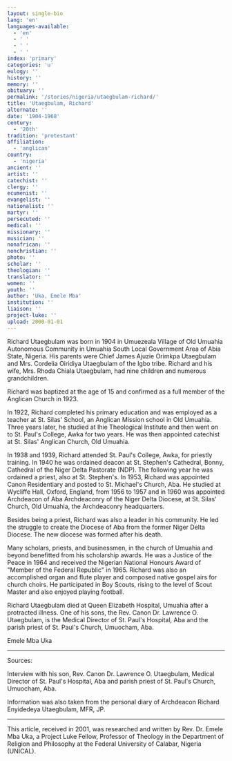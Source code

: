 ```yaml
---
layout: single-bio
lang: 'en'
languages-available:
  - 'en'
  - ' '
  - ' '
  - ' '
index: 'primary'
categories: 'u'
eulogy: ''
history: ''
memory: ''
obituary: ''
permalink: '/stories/nigeria/utaegbulam-richard/'
title: 'Utaegbulam, Richard'
alternate: ''
date: '1904-1968'
century:
  - '20th'
tradition: 'protestant'
affiliation:
  - 'anglican'
country:
  - 'nigeria'
ancient: ''
artist: ''
catechist: ''
clergy: ''
ecumenist: ''
evangelist: ''
nationalist: ''
martyr: ''
persecuted: ''
medical: ''
missionary: ''
musician: ''
nonafrican: ''
nonchristian: ''
photo: ''
scholar: ''
theologian: ''
translator: ''
women: ''
youth: ''
author: 'Uka, Emele Mba'
institution: ''
liaison: ''
project-luke: ''
upload: 2000-01-01
---
```



Richard Utaegbulam was born in 1904 in Umuezeala Village of Old Umuahia Autonomous Community in Umuahia South Local Government Area of Abia State, Nigeria.  His parents were Chief James Ajuzie Orimkpa Utaegbulam and Mrs. Cordelia Oiridiya Utaegbulam of the Igbo tribe.  Richard and his wife, Mrs. Rhoda Chiala Utaegbulam, had nine children and numerous grandchildren.

Richard was baptized at the age of 15 and confirmed as a full member of the Anglican Church in 1923.

In 1922, Richard completed his primary education and was employed as a teacher at St. Silas' School, an Anglican Mission school in Old Umuahia.  Three years later, he studied at Ihie Theological Institute and then went on to St. Paul's College, Awka for two years.  He was then appointed catechist at St. Silas' Anglican Church, Old Umuahia.

In 1938 and 1939, Richard attended St. Paul's College, Awka, for priestly training.  In 1940 he was ordained deacon at St. Stephen's Cathedral, Bonny, Cathedral of the Niger Delta Pastorate (NDP).  The following year he was ordained a priest, also at St. Stephen's.  In 1953, Richard was appointed Canon Residentiary and posted to St. Michael's Church, Aba.  He studied at Wycliffe Hall, Oxford, England, from 1956 to 1957 and in 1960 was appointed Archdeacon of Aba Archdeaconry of the Niger Delta Diocese, at St. Silas' Church, Old Umuahia, the Archdeaconry headquarters.

Besides being a priest, Richard was also a leader in his community.  He led the struggle to create the Diocese of Aba from the former Niger Delta Diocese.  The new diocese was formed after his death.

Many scholars, priests, and businessmen, in the church of Umuahia and beyond benefitted from his scholarship awards.  He was a Justice of the Peace in 1964 and received the Nigerian National Honours Award of "Member of the Federal Republic" in 1965.  Richard was also an accomplished organ and flute player and composed native gospel airs for church choirs.  He participated in Boy Scouts, rising to the level of Scout Master and also enjoyed playing football.

Richard Utaegbulam died at Queen Elizabeth Hospital, Umuahia after a protracted illness.  One of his sons, the Rev. Canon Dr. Lawrence O. Utaegbulam, is the Medical Director of St. Paul's Hospital, Aba and the parish priest of St. Paul's Church, Umuocham, Aba.

Emele Mba Uka

---

Sources:

Interview with his son, Rev. Canon Dr. Lawrence O. Utaegbulam, Medical Director of St. Paul's Hospital, Aba and parish priest of St. Paul's Church, Umuocham, Aba.

Information was also taken from the personal diary of Archdeacon Richard Enyidedeya Utaegbulam, MFR, JP.

---

This article, received in 2001, was researched and written by Rev. Dr. Emele Mba Uka, a Project Luke Fellow, Professor of Theology in the Department of Religion and Philosophy at the Federal University of Calabar, Nigeria (UNICAL).